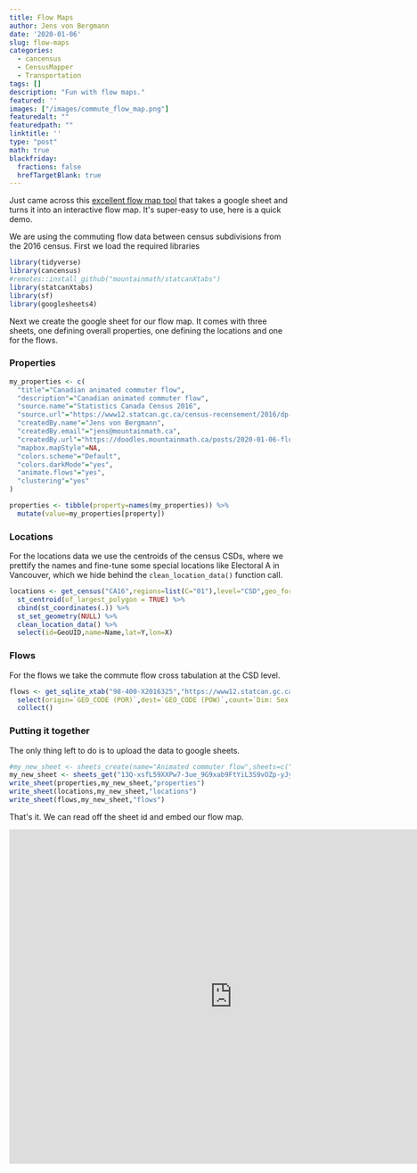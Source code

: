 ```yaml
---
title: Flow Maps
author: Jens von Bergmann
date: '2020-01-06'
slug: flow-maps
categories:
  - cancensus
  - CensusMapper
  - Transportation
tags: []
description: "Fun with flow maps."
featured: ''
images: ["/images/commute_flow_map.png"]
featuredalt: ""
featuredpath: ""
linktitle: ''
type: "post"
math: true
blackfriday:
  fractions: false
  hrefTargetBlank: true
---
```



Just came across this [excellent flow map tool](https://flowmap.blue) that takes a google sheet and turns it into an interactive flow map. It's super-easy to use, here is a quick demo.

We are using the commuting flow data between census subdivisions from the 2016 census. First we load the required libraries


```r
library(tidyverse)
library(cancensus)
#remotes::install_github("mountainmath/statcanXtabs")
library(statcanXtabs)
library(sf)
library(googlesheets4)
```

Next we create the google sheet for our flow map. It comes with three sheets, one defining overall properties, one defining the locations and one for the flows.

### Properties

```r
my_properties <- c(
  "title"="Canadian animated commuter flow",
  "description"="Canadian animated commuter flow",
  "source.name"="Statistics Canada Census 2016",
  "source.url"="https://www12.statcan.gc.ca/census-recensement/2016/dp-pd/dt-td/Rp-eng.cfm?LANG=E&APATH=3&DETAIL=0&DIM=0&FL=A&FREE=0&GC=0&GID=0&GK=0&GRP=1&PID=111332&PRID=10&PTYPE=109445&S=0&SHOWALL=0&SUB=0&Temporal=2017&THEME=125&VID=0&VNAMEE=&VNAMEF=",
  "createdBy.name"="Jens von Bergmann",
  "createdBy.email"="jens@mountainmath.ca",
  "createdBy.url"="https://doodles.mountainmath.ca/posts/2020-01-06-flow_maps"   ,
  "mapbox.mapStyle"=NA,
  "colors.scheme"="Default",
  "colors.darkMode"="yes",
  "animate.flows"="yes",
  "clustering"="yes"
)

properties <- tibble(property=names(my_properties)) %>%
  mutate(value=my_properties[property])
```

### Locations
For the locations data we use the centroids of the census CSDs, where we prettify the names and fine-tune some special locations like Electoral A in Vancouver, which we hide behind the `clean_location_data()` function call.


```r
locations <- get_census("CA16",regions=list(C="01"),level="CSD",geo_format = "sf") %>%
  st_centroid(of_largest_polygon = TRUE) %>%
  cbind(st_coordinates(.)) %>%
  st_set_geometry(NULL) %>%
  clean_location_data() %>%
  select(id=GeoUID,name=Name,lat=Y,lon=X)
```

### Flows
For the flows we take the commute flow cross tabulation at the CSD level.


```r
flows <- get_sqlite_xtab("98-400-X2016325","https://www12.statcan.gc.ca/census-recensement/2016/dp-pd/dt-td/CompDataDownload.cfm?LANG=E&PID=111332&OFT=CSV") %>%
  select(origin=`GEO_CODE (POR)`,dest=`GEO_CODE (POW)`,count=`Dim: Sex (3): Member ID: [1]: Total - Sex`) %>%
  collect()
```

### Putting it together
The only thing left to do is to upload the data to google sheets.


```r
#my_new_sheet <- sheets_create(name="Animated commuter flow",sheets=c("properties","locations","flows"))
my_new_sheet <- sheets_get("13Q-xsfL59XXPw7-3ue_9G9xab9FtYiL3S9vOZp-yJyY")
write_sheet(properties,my_new_sheet,"properties")
write_sheet(locations,my_new_sheet,"locations")
write_sheet(flows,my_new_sheet,"flows")
```

That's it. We can read off the sheet id and embed our flow map.

<iframe width="800" height="600" src="https://flowmap.blue/13Q-xsfL59XXPw7-3ue_9G9xab9FtYiL3S9vOZp-yJyY/embed" frameborder="0" allowfullscreen></iframe>

